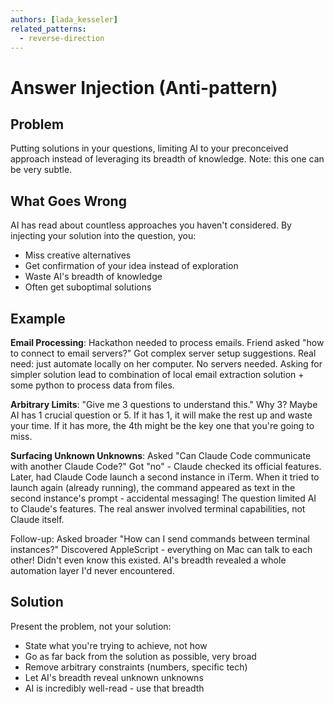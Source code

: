 ```yaml
---
authors: [lada_kesseler]
related_patterns:
  - reverse-direction
---
```


# Answer Injection (Anti-pattern)

## Problem
Putting solutions in your questions, limiting AI to your preconceived approach instead of leveraging its breadth of knowledge.
Note: this one can be very subtle.

## What Goes Wrong
AI has read about countless approaches you haven't considered. By injecting your solution into the question, you:
- Miss creative alternatives
- Get confirmation of your idea instead of exploration
- Waste AI's breadth of knowledge
- Often get suboptimal solutions

## Example
**Email Processing**: Hackathon needed to process emails. Friend asked "how to connect to email servers?"
Got complex server setup suggestions. Real need: just automate locally on her computer. No servers needed. Asking for simpler solution lead to combination of local email extraction solution + some python to process data from files.

**Arbitrary Limits**: "Give me 3 questions to understand this." Why 3? Maybe AI has 1 crucial question or 5.
If it has 1, it will make the rest up and waste your time.
If it has more, the 4th might be the key one that you're going to miss.

**Surfacing Unknown Unknowns**:
Asked "Can Claude Code communicate with another Claude Code?" Got "no" - Claude checked its official features.
Later, had Claude Code launch a second instance in iTerm. When it tried to launch again (already running), the command appeared as text in the second instance's prompt - accidental messaging!
The question limited AI to Claude's features. The real answer involved terminal capabilities, not Claude itself.

Follow-up: Asked broader "How can I send commands between terminal instances?" Discovered AppleScript - everything on Mac can talk to each other! Didn't even know this existed. AI's breadth revealed a whole automation layer I'd never encountered. 

## Solution
Present the problem, not your solution:
- State what you're trying to achieve, not how
- Go as far back from the solution as possible, very broad
- Remove arbitrary constraints (numbers, specific tech)
- Let AI's breadth reveal unknown unknowns
- AI is incredibly well-read - use that breadth